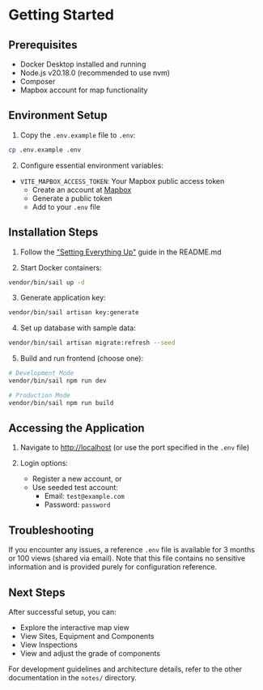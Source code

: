 # Getting Started

## Prerequisites
- Docker Desktop installed and running
- Node.js v20.18.0 (recommended to use nvm)
- Composer
- Mapbox account for map functionality

## Environment Setup

1. Copy the `.env.example` file to `.env`:

```bash
cp .env.example .env
```

2. Configure essential environment variables:
- `VITE_MAPBOX_ACCESS_TOKEN`: Your Mapbox public access token
  - Create an account at [Mapbox](https://www.mapbox.com/)
  - Generate a public token
  - Add to your `.env` file

## Installation Steps

1. Follow the ["Setting Everything Up"](<../README.md#setting-everything-up>) guide in the README.md

2. Start Docker containers:

```bash
vendor/bin/sail up -d
```

3. Generate application key:

```bash
vendor/bin/sail artisan key:generate
```

4. Set up database with sample data:    

```bash
vendor/bin/sail artisan migrate:refresh --seed
```

5. Build and run frontend (choose one):

```bash
# Development Mode
vendor/bin/sail npm run dev

# Production Mode
vendor/bin/sail npm run build
```

## Accessing the Application

1. Navigate to [http://localhost](http://localhost) (or use the port specified in the `.env` file)

2. Login options:
   - Register a new account, or
   - Use seeded test account:
     - Email: `test@example.com`
     - Password: `password`

## Troubleshooting

If you encounter any issues, a reference `.env` file is available for 3 months or 100 views (shared via email). Note that this file contains no sensitive information and is provided purely for configuration reference.

## Next Steps

After successful setup, you can:
- Explore the interactive map view
- View Sites, Equipment and Components
- View Inspections
- View and adjust the grade of components

For development guidelines and architecture details, refer to the other documentation in the `notes/` directory.